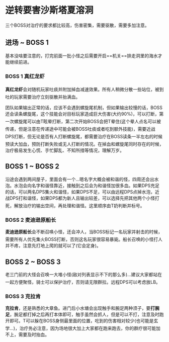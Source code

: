 # 逆转要害沙斯塔夏溶洞

三个BOSS对治疗的要求都比较高，伤害密集，需要驱散，需要多加注意。

## 进场 ~ BOSS 1

基本没啥要注意的，打完前面一批小怪之后需要开启==机关==排走洞里的海水才能继续前进。

### BOSS 1 真红龙虾

**真红龙虾**会对随机玩家吐痰并附加掉血减速效果。<img class="no-zoom sm-icon" :src="$withBase('/images/jobs/tank.png')" height="20"><img class="no-zoom sm-icon" :src="$withBase('/images/jobs/healer.png')" height="20"><img class="no-zoom sm-icon" :src="$withBase('/images/jobs/dps.png')" height="20">所有人稍微分散一些站位，被到吐的玩家需要<img class="no-zoom sm-icon" :src="$withBase('/images/jobs/healer.png')" height="20">治疗立刻驱散并抬满血。

团队如果输出正常的话，应该不会遇到螺旋尾机制，但如果输出较慢的话，BOSS还会读条螺旋尾，这个技能会对目标玩家造成巨大伤害(大约90%)，可以打断，第一次螺旋尾可以由<img class="no-zoom sm-icon" :src="$withBase('/images/jobs/tank.png')" height="20">T眩晕打断，第二次开始BOSS会把T晕住(这个晕人点名可以被传递，但是注意在传递途中可能会被BOSS吐痰或者吃到额外技能)，需要<img class="no-zoom sm-icon" :src="$withBase('/images/jobs/dps.png')" height="20">近战DPS打断，但无论是否有人打断螺旋尾，都需要<img class="no-zoom sm-icon" :src="$withBase('/images/jobs/healer.png')" height="20">治疗在BOSS读条一半左右的时候预读大加血，预防打断失败或无人打断的情况。在掉血和螺旋尾同时存在的时候，<img class="no-zoom sm-icon" :src="$withBase('/images/jobs/healer.png')" height="20">治疗极易发生心慌、手忙脚乱、不知所措等情况，理解万岁。

## BOSS 1 ~ BOSS 2

沿途会遇到两间屋子，里面会有一个…嗯名字大概会被和谐的怪，四周还会出水泡。水泡会向名字和谐怪靠近，接触到之后会为和谐怪加很多血。如果DPS充足的话，可以两名DPS集火和谐怪，如果DPS不足，可以由远程DPS点掉水泡，近战DPS打和谐怪，如果DPS都为新人且输出较差，可以选择先把其他两个小怪打死，解放治疗的输出空间，再处理和谐怪。这里顺序由<img class="no-zoom sm-icon" :src="$withBase('/images/jobs/tank.png')" height="20"><img class="no-zoom sm-icon" :src="$withBase('/images/jobs/healer.png')" height="20">T奶判断并标号。

### BOSS 2 麦迪逊原船长
**麦迪逊原船长**会不断召唤小怪，还会冲人，当BOSS标记一名玩家并射击的时候，需要<img class="no-zoom sm-icon" :src="$withBase('/images/jobs/tank.png')" height="20"><img class="no-zoom sm-icon" :src="$withBase('/images/jobs/healer.png')" height="20"><img class="no-zoom sm-icon" :src="$withBase('/images/jobs/dps.png')" height="20">所有人优先集火BOSS打断，否则这名玩家很容易暴毙。船长召唤的小怪打人并不疼，注意先打地上爬的就可以了(它会定身)。

## BOSS 2 ~ BOSS 3

老三门前的大怪会召唤一大堆小怪(敌对列表显示不下的那么多)…建议大家都站在一起方便聚怪，骑士可以保护治疗，否则请无限群拉。<img class="no-zoom sm-icon" :src="$withBase('/images/jobs/dps.png')" height="20">远程DPS可以考虑放LB。

### BOSS 3 克拉肯

**克拉肯**，还是熟悉的大章鱼。进门后小水塘会出现触手和腕足两种须子，要**打腕足**，腕足都打掉之后再打本体即可，触手虽然会抓人，但是可以不打，注意及时跑开即可。T可以躲在BOSS身侧最里面的位置，吃到的伤害相对较少(也可能是玄学…)，<img class="no-zoom sm-icon" :src="$withBase('/images/jobs/healer.png')" height="20">治疗务必注意，因为场地很大加上大家都在跑来跑去，你的群疗很可能加不上，需要及时抬血。